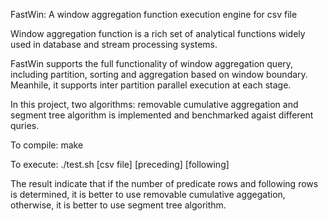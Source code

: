 FastWin: A window aggregation function execution engine for csv file

Window aggregation function is a rich set of analytical functions widely used in database and stream processing systems.

FastWin supports the full functionality of window aggregation query, including partition, sorting and aggregation based on window boundary. Meanhile, it supports inter partition parallel execution at each stage.

In this project, two algorithms: removable cumulative aggregation and segment tree algorithm is implemented and benchmarked agaist different quries.

To compile:
make

To execute:
./test.sh [csv file] [preceding] [following]

The result indicate that if the number of predicate rows and following rows is determined, it is better to use removable cumulative aggegation, otherwise, it is better to use segment tree algorithm.
